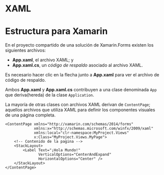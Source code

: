 XAML
===========

# Estructura para Xamarin

En el proyecto compartido de una solución de Xamarin.Forms existen los siguientes archivos:

* **App.xaml**, el archivo XAML; y
* **App.xaml.cs**, un *código de respaldo* asociado al archivo XAML.

Es necesario hacer clic en la flecha junto a **App.xaml** para ver el archivo de
código de respaldo.

Ambos **App.xaml** y **App.xaml.cs** contribuyen a una clase denominada `App`
que deriva(hereda) de la clase `Application`.

La mayoría de otras clases con archivos XAML derivan de `ContentPage`; aquellos
archivos que utiliza XAML para definir los componentes visuales de una página
completa.

```xaml
<ContentPage xmlns="http://xamarin.com/schemas/2014/forms"
             xmlns:x="http://schemas.microsoft.com/winfx/2009/xaml"
             xmlns:local="clr-namespace:MyProject.Views"
             x:Class="MyProject.Views.MyPage">
    <!-- Contenido de la pagina -->
    <StackLayout>
        <Label Text="¡Hola Mundo!"
               VerticalOptions="CenterAndExpand"
               HorizontalOptions="Center" />
    </StackLayout>
</ContentPage>
```
